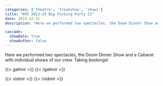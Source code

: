 ```yaml
---
categories: ['theatre', 'freakshow', 'shows']
title: "NYE 2023-24 Big Fucking Party II"
date: 2023-12-31
description: "Here we performed two spectacles, the Doom Dinner Show and a Cabaret with individual shows of our crew."

cascade:
  showDate: true
  showAuthor: false
---
```


Here we performed two spectacles, the Doom Dinner Show and a Cabaret with individual shows of our crew. Taking bookings!

{{< gallmir >}}
{{< /gallmir >}}

{{< vidmir >}}
{{< /vidmir >}}
